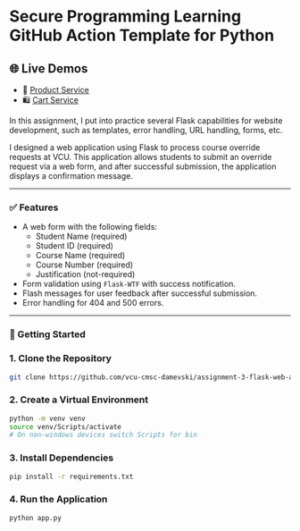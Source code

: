 # Secure Programming Learning GitHub Action Template for Python

## 🌐 Live Demos

- 🛒 [Product Service](https://assingment-2-rest-apis-ebhailu.onrender.com)
- 🛍️ [Cart Service](https://assingment-2-rest-apis-ebhailu-1.onrender.com)
  
In this assignment, I put into practice several Flask capabilities for website development, such as templates, error handling, URL handling, forms, etc. 

I designed a web application using Flask to process course override requests at VCU. This application allows students to submit an override request via a web form, and after successful submission, the application displays a confirmation message.

---

### ✅ Features
* A web form with the following fields:
  * Student Name (required)
  * Student ID (required)
  * Course Name (required)
  * Course Number (required)
  * Justification (not-required)
* Form validation using `Flask-WTF` with success notification.
* Flash messages for user feedback after successful submission.
* Error handling for 404 and 500 errors.
---
### 🚀 Getting Started

### 1. Clone the Repository
```bash 
git clone https://github.com/vcu-cmsc-damevski/assignment-3-flask-web-application-ebhailu.git
```

### 2. Create a Virtual Environment
```bash
python -m venv venv
source venv/Scripts/activate        
# On non-windows devices switch Scripts for bin
```

### 3. Install Dependencies
```bash
pip install -r requirements.txt
```

### 4. Run the Application
```bash
python app.py
```
